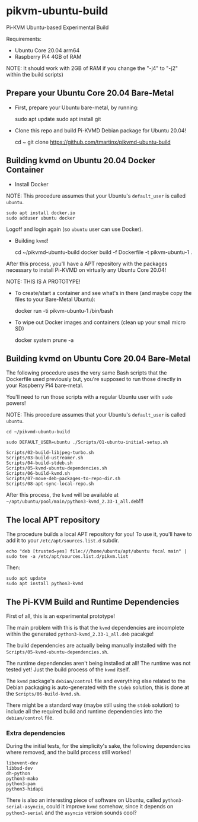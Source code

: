 # pikvm-ubuntu-build

Pi-KVM Ubuntu-based Experimental Build

Requirements:

* Ubuntu Core 20.04 arm64
* Raspberry Pi4 4GB of RAM

NOTE: It should work with 2GB of RAM if you change the "-j4" to "-j2" within the build scripts)

## Prepare your Ubuntu Core 20.04 Bare-Metal

- First, prepare your Ubuntu bare-metal, by running:

    sudo apt update
    sudo apt install git

- Clone this repo and build Pi-KVMD Debian package for Ubuntu 20.04!

    cd ~
    git clone https://github.com/tmartinx/pikvmd-ubuntu-build

## Building kvmd on Ubuntu 20.04 Docker Container

- Install Docker

NOTE: This procedure assumes that your Ubuntu's `default_user` is called `ubuntu`.

    sudo apt install docker.io
    sudo adduser ubuntu docker

Logoff and login again (so `ubuntu` user can use Docker).

- Building `kvmd`!

    cd ~/pikvmd-ubuntu-build
    docker build -f Dockerfile -t pikvm-ubuntu-1 .

After this process, you'll have a APT repository with the packages necessary
to install Pi-KVMD on virtually any Ubuntu Core 20.04!

NOTE: THIS IS A PROTOTYPE!

- To create/start a container and see what's in there (and maybe copy the files to your Bare-Metal Ubuntu):

    docker run -ti pikvm-ubuntu-1 /bin/bash

- To wipe out Docker images and containers (clean up your small micro SD)

    docker system prune -a

## Building kvmd on Ubuntu Core 20.04 Bare-Metal

The following procedure uses the very same Bash scripts that the Dockerfile used previously but, you're supposed to run those directly in your Raspberry Pi4 bare-metal.

You'll need to run those scripts with a regular Ubuntu user with `sudo` powers!

NOTE: This procedure assumes that your Ubuntu's `default_user` is called `ubuntu`.

    cd ~/pikvmd-ubuntu-build

    sudo DEFAULT_USER=ubuntu ./Scripts/01-ubuntu-initial-setup.sh

    Scripts/02-build-libjpeg-turbo.sh
    Scripts/03-build-ustreamer.sh
    Scripts/04-build-stdeb.sh
    Scripts/05-kvmd-ubuntu-dependencies.sh
    Scripts/06-build-kvmd.sh
    Scripts/07-move-deb-packages-to-repo-dir.sh
    Scripts/08-apt-sync-local-repo.sh

After this process, the `kvmd` will be available at `~/apt/ubuntu/pool/main/python3-kvmd_2.33-1_all.deb`!!!

## The local APT repository

The procedure builds a local APT repository for you! To use it, you'll have to add it to your `/etc/apt/sources.list.d` subdir.

    echo "deb [trusted=yes] file:///home/ubuntu/apt/ubuntu focal main" | sudo tee -a /etc/apt/sources.list.d/pikvm.list

Then:

    sudo apt update
    sudo apt install python3-kvmd

## The Pi-KVM Build and Runtime Dependencies

First of all, this is an experimental prototype!

The main problem with this is that the `kvmd` dependencies are incomplete within the generated `python3-kvmd_2.33-1_all.deb` pacakge!

The build dependencies are actually being manually installed with the `Scripts/05-kvmd-ubuntu-dependencies.sh`.

The runtime dependencies aren't being installed at all! The runtime was not tested yet! Just the build process of the `kvmd` itself.

The `kvmd` package's `debian/control` file and everything else related to the Debian packaging is auto-generated with the `stdeb` solution, this is done at the `Scripts/06-build-kvmd.sh`.

There might be a standard way (maybe still using the `stdeb` solution) to include all the required build and runtime dependencies into the `debian/control` file.

### Extra dependencies

During the initial tests, for the simplicity's sake, the following dependencies where removed, and the build process still worked!

    libevent-dev
    libbsd-dev
    dh-python
    python3-mako
    python3-pam
    python3-hidapi

There is also an interesting piece of software on Ubuntu, called `python3-serial-asyncio`, could it improve `kvmd` somehow, since it depends on `python3-serial` and the `asyncio` version sounds cool?
